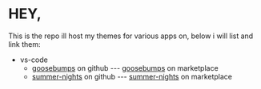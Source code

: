 # HEY,

This is the repo ill host my themes for various apps on, below i will list and link them:

* vs-code
    - [goosebumps](https://github.com/roxcelic/themes/tree/goosebumps-vscode) on github --- [goosebumps](https://marketplace.visualstudio.com/items?itemName=roxcelic.goosebumps) on marketplace
    - [summer-nights](https://github.com/roxcelic/themes/tree/summer) on github --- [summer-nights](https://marketplace.visualstudio.com/items?itemName=roxcelic.summer-nights-roxcelic) on marketplace